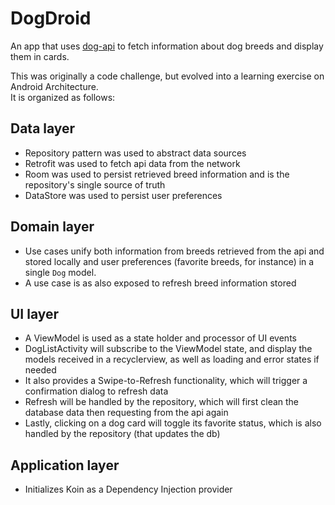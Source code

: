 # DogDroid

An app that uses [dog-api](https://dog.ceo/dog-api/documentation/) to fetch information about dog breeds and display
them in cards.

This was originally a code challenge, but evolved into a learning exercise on Android Architecture.
<br>It is organized as follows:

## Data layer

- Repository pattern was used to abstract data sources
- Retrofit was used to fetch api data from the network
- Room was used to persist retrieved breed information and is the repository's single source of truth
- DataStore was used to persist user preferences

## Domain layer

- Use cases unify both information from breeds retrieved from the api and stored locally and user preferences 
  (favorite breeds, for instance) in a single `Dog` model.
- A use case is as also exposed to refresh breed information stored

## UI layer

- A ViewModel is used as a state holder and processor of UI events
- DogListActivity will subscribe to the ViewModel state, and display the models received in a recyclerview, as well as
  loading and error states if needed
- It also provides a Swipe-to-Refresh functionality, which will trigger a confirmation dialog to refresh data
- Refresh will be handled by the repository, which will first clean the database data then requesting from the api again
- Lastly, clicking on a dog card will toggle its favorite status, which is also handled by the repository (that updates
  the db)

## Application layer

- Initializes Koin as a Dependency Injection provider

